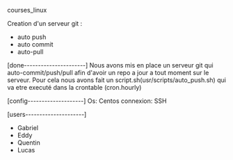 courses_linux

Creation d'un serveur git :
- auto push
- auto commit
- auto-pull

[done----------------------]
Nous avons mis en place un serveur git qui auto-commit/push/pull afin d'avoir un repo a jour a tout moment sur le serveur.
Pour cela nous avons fait un script.sh(usr/scripts/auto_push.sh) qui va etre executé dans la crontable (cron.hourly) 

[config--------------------]
Os: Centos
connexion: SSH

[users---------------------]
- Gabriel
- Eddy
- Quentin
- Lucas

